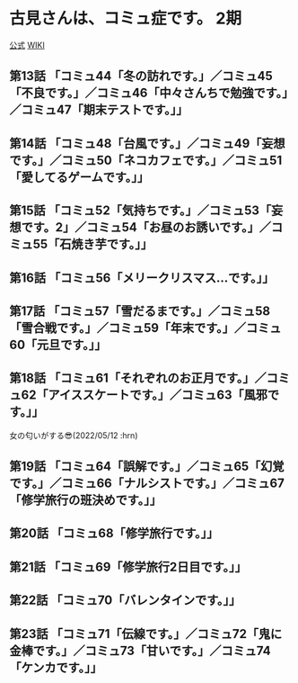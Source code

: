 # 古見さんは、コミュ症です。 2期

[公式](https://komisan-official.com/) 
[WIKI](https://ja.wikipedia.org/wiki/%E5%8F%A4%E8%A6%8B%E3%81%95%E3%82%93%E3%81%AF%E3%80%81%E3%82%B3%E3%83%9F%E3%83%A5%E7%97%87%E3%81%A7%E3%81%99%E3%80%82) 

## 第13話 「コミュ44「冬の訪れです。」／コミュ45「不良です。」／コミュ46「中々さんちで勉強です。」／コミュ47「期末テストです。」」

## 第14話 「コミュ48「台風です。」／コミュ49「妄想です。」／コミュ50「ネコカフェです。」／コミュ51「愛してるゲームです。」」

## 第15話 「コミュ52「気持ちです。」／コミュ53「妄想です。2」／コミュ54「お昼のお誘いです。」／コミュ55「石焼き芋です。」」

## 第16話 「コミュ56「メリークリスマス…です。」」

## 第17話 「コミュ57「雪だるまです。」／コミュ58「雪合戦です。」／コミュ59「年末です。」／コミュ60「元旦です。」」

## 第18話 「コミュ61「それぞれのお正月です。」／コミュ62「アイススケートです。」／コミュ63「風邪です。」」

女の匂いがする:sunglasses:(2022/05/12   :hrn)

## 第19話 「コミュ64「誤解です。」／コミュ65「幻覚です。」／コミュ66「ナルシストです。」／コミュ67「修学旅行の班決めです。」」

## 第20話 「コミュ68「修学旅行です。」」

## 第21話 「コミュ69「修学旅行2日目です。」」

## 第22話 「コミュ70「バレンタインです。」」

## 第23話 「コミュ71「伝線です。」／コミュ72「鬼に金棒です。」／コミュ73「甘いです。」／コミュ74「ケンカです。」」

